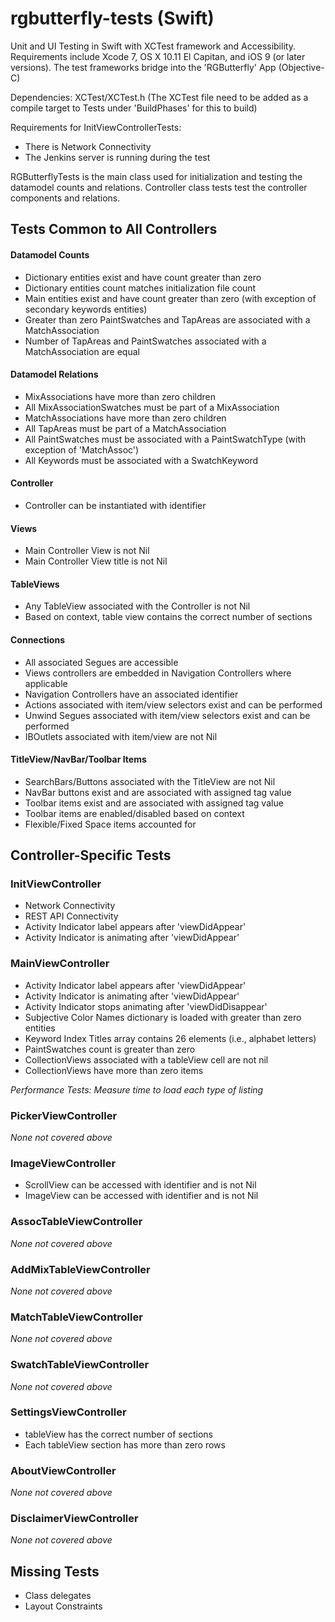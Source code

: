 # rgbutterfly-tests (Swift)
Unit and UI Testing in Swift with XCTest framework and Accessibility. Requirements include Xcode 7, OS X 10.11 El Capitan, and iOS 9 (or later versions). The test frameworks bridge into the 'RGButterfly' App (Objective-C)

Dependencies: XCTest/XCTest.h (The XCTest file need to be added as a compile target to Tests under 'BuildPhases' for this to build)

Requirements for InitViewControllerTests:
* There is Network Connectivity
* The Jenkins server is running during the test

RGButterflyTests is the main class used for initialization and testing the datamodel counts and relations. Controller class tests test the controller components and relations.

## Tests Common to All Controllers

#### Datamodel Counts
* Dictionary entities exist and have count greater than zero
* Dictionary entities count matches initialization file count
* Main entities exist and have count greater than zero (with exception of secondary keywords entities)
* Greater than zero PaintSwatches and TapAreas are associated with a MatchAssociation
* Number of TapAreas and PaintSwatches associated with a MatchAssociation are equal

#### Datamodel Relations
* MixAssociations have more than zero children
* All MixAssociationSwatches must be part of a MixAssociation
* MatchAssociations have more than zero children
* All TapAreas must be part of a MatchAssociation
* All PaintSwatches must be associated with a PaintSwatchType (with exception of 'MatchAssoc')
* All Keywords must be associated with a SwatchKeyword 

#### Controller
* Controller can be instantiated with identifier

#### Views
* Main Controller View is not Nil
* Main Controller View title is not Nil

#### TableViews
* Any TableView associated with the Controller is not Nil
* Based on context, table view contains the correct number of sections

#### Connections
* All associated Segues are accessible
* Views controllers are embedded in Navigation Controllers where applicable
* Navigation Controllers have an associated identifier
* Actions associated with item/view selectors exist and can be performed
* Unwind Segues associated with item/view selectors exist and can be performed
* IBOutlets associated with item/view are not Nil

#### TitleView/NavBar/Toolbar Items
* SearchBars/Buttons associated with the TitleView are not Nil
* NavBar buttons exist and are associated with assigned tag value
* Toolbar items exist and are associated with assigned tag value
* Toolbar items are enabled/disabled based on context
* Flexible/Fixed Space items accounted for

## Controller-Specific Tests

### InitViewController
* Network Connectivity
* REST API Connectivity
* Activity Indicator label appears after 'viewDidAppear'
* Activity Indicator is animating after 'viewDidAppear'

### MainViewController
* Activity Indicator label appears after 'viewDidAppear'
* Activity Indicator is animating after 'viewDidAppear'
* Activity Indicator stops animating after 'viewDidDisappear'
* Subjective Color Names dictionary is loaded with greater than zero entities
* Keyword Index Titles array contains 26 elements (i.e., alphabet letters)
* PaintSwatches count is greater than zero
* CollectionViews associated with a tableView cell are not nil
* CollectionViews have more than zero items

_Performance Tests: Measure time to load each type of listing_

### PickerViewController
_None not covered above_

### ImageViewController
* ScrollView can be accessed with identifier and is not Nil
* ImageView can be accessed with identifier and is not Nil

### AssocTableViewController
_None not covered above_

### AddMixTableViewController
_None not covered above_

### MatchTableViewController
_None not covered above_

### SwatchTableViewController
_None not covered above_

### SettingsViewController
* tableView has the correct number of sections
* Each tableView section has more than zero rows

### AboutViewController
_None not covered above_

### DisclaimerViewController
_None not covered above_

## Missing Tests
* Class delegates
* Layout Constraints
